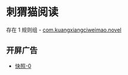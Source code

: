 # 刺猬猫阅读

存在 1 规则组 - [com.kuangxiangciweimao.novel](/src/apps/com.kuangxiangciweimao.novel.ts)

## 开屏广告

- [快照-0](https://i.gkd.li/import/13056248)
